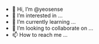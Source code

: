 - 👋 Hi, I’m @yeosense
- 👀 I’m interested in ...
- 🌱 I’m currently learning ...
- 💞️ I’m looking to collaborate on ...
- 📫 How to reach me ...

<!---
yeosense/yeosense is a ✨ special ✨ repository because its `README.md` (this file) appears on your GitHub profile.
You can click the Preview link to take a look at your changes.
--->
